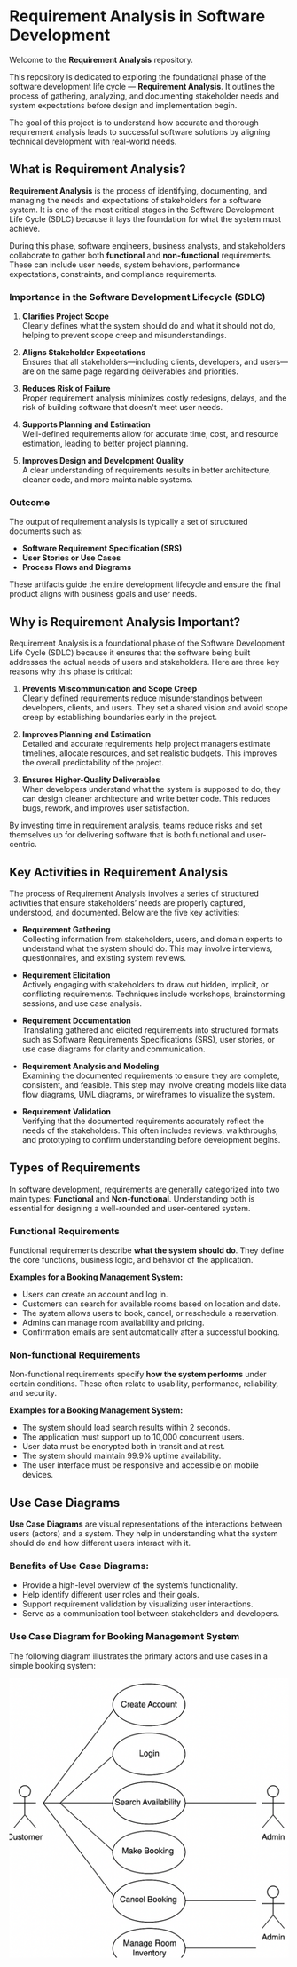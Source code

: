 # Requirement Analysis in Software Development

Welcome to the **Requirement Analysis** repository.

This repository is dedicated to exploring the foundational phase of the software development life cycle — **Requirement Analysis**. It outlines the process of gathering, analyzing, and documenting stakeholder needs and system expectations before design and implementation begin.

The goal of this project is to understand how accurate and thorough requirement analysis leads to successful software solutions by aligning technical development with real-world needs.

## What is Requirement Analysis?

**Requirement Analysis** is the process of identifying, documenting, and managing the needs and expectations of stakeholders for a software system. It is one of the most critical stages in the Software Development Life Cycle (SDLC) because it lays the foundation for what the system must achieve.

During this phase, software engineers, business analysts, and stakeholders collaborate to gather both **functional** and **non-functional** requirements. These can include user needs, system behaviors, performance expectations, constraints, and compliance requirements.

### Importance in the Software Development Lifecycle (SDLC)

1. **Clarifies Project Scope**  
   Clearly defines what the system should do and what it should not do, helping to prevent scope creep and misunderstandings.

2. **Aligns Stakeholder Expectations**  
   Ensures that all stakeholders—including clients, developers, and users—are on the same page regarding deliverables and priorities.

3. **Reduces Risk of Failure**  
   Proper requirement analysis minimizes costly redesigns, delays, and the risk of building software that doesn't meet user needs.

4. **Supports Planning and Estimation**  
   Well-defined requirements allow for accurate time, cost, and resource estimation, leading to better project planning.

5. **Improves Design and Development Quality**  
   A clear understanding of requirements results in better architecture, cleaner code, and more maintainable systems.

### Outcome

The output of requirement analysis is typically a set of structured documents such as:
- **Software Requirement Specification (SRS)**
- **User Stories or Use Cases**
- **Process Flows and Diagrams**

These artifacts guide the entire development lifecycle and ensure the final product aligns with business goals and user needs.

## Why is Requirement Analysis Important?

Requirement Analysis is a foundational phase of the Software Development Life Cycle (SDLC) because it ensures that the software being built addresses the actual needs of users and stakeholders. Here are three key reasons why this phase is critical:

1. **Prevents Miscommunication and Scope Creep**  
   Clearly defined requirements reduce misunderstandings between developers, clients, and users. They set a shared vision and avoid scope creep by establishing boundaries early in the project.

2. **Improves Planning and Estimation**  
   Detailed and accurate requirements help project managers estimate timelines, allocate resources, and set realistic budgets. This improves the overall predictability of the project.

3. **Ensures Higher-Quality Deliverables**  
   When developers understand what the system is supposed to do, they can design cleaner architecture and write better code. This reduces bugs, rework, and improves user satisfaction.

By investing time in requirement analysis, teams reduce risks and set themselves up for delivering software that is both functional and user-centric.

## Key Activities in Requirement Analysis

The process of Requirement Analysis involves a series of structured activities that ensure stakeholders’ needs are properly captured, understood, and documented. Below are the five key activities:

- **Requirement Gathering**  
  Collecting information from stakeholders, users, and domain experts to understand what the system should do. This may involve interviews, questionnaires, and existing system reviews.

- **Requirement Elicitation**  
  Actively engaging with stakeholders to draw out hidden, implicit, or conflicting requirements. Techniques include workshops, brainstorming sessions, and use case analysis.

- **Requirement Documentation**  
  Translating gathered and elicited requirements into structured formats such as Software Requirements Specifications (SRS), user stories, or use case diagrams for clarity and communication.

- **Requirement Analysis and Modeling**  
  Examining the documented requirements to ensure they are complete, consistent, and feasible. This step may involve creating models like data flow diagrams, UML diagrams, or wireframes to visualize the system.

- **Requirement Validation**  
  Verifying that the documented requirements accurately reflect the needs of the stakeholders. This often includes reviews, walkthroughs, and prototyping to confirm understanding before development begins.

## Types of Requirements

In software development, requirements are generally categorized into two main types: **Functional** and **Non-functional**. Understanding both is essential for designing a well-rounded and user-centered system.

### Functional Requirements

Functional requirements describe **what the system should do**. They define the core functions, business logic, and behavior of the application.

**Examples for a Booking Management System:**
- Users can create an account and log in.
- Customers can search for available rooms based on location and date.
- The system allows users to book, cancel, or reschedule a reservation.
- Admins can manage room availability and pricing.
- Confirmation emails are sent automatically after a successful booking.

### Non-functional Requirements

Non-functional requirements specify **how the system performs** under certain conditions. These often relate to usability, performance, reliability, and security.

**Examples for a Booking Management System:**
- The system should load search results within 2 seconds.
- The application must support up to 10,000 concurrent users.
- User data must be encrypted both in transit and at rest.
- The system should maintain 99.9% uptime availability.
- The user interface must be responsive and accessible on mobile devices.
## Use Case Diagrams

**Use Case Diagrams** are visual representations of the interactions between users (actors) and a system. They help in understanding what the system should do and how different users interact with it.

### Benefits of Use Case Diagrams:
- Provide a high-level overview of the system’s functionality.
- Help identify different user roles and their goals.
- Support requirement validation by visualizing user interactions.
- Serve as a communication tool between stakeholders and developers.

### Use Case Diagram for Booking Management System

The following diagram illustrates the primary actors and use cases in a simple booking system:

![Still drawing Use Case Diagram and will import it as ](alx-booking-uc.png)
